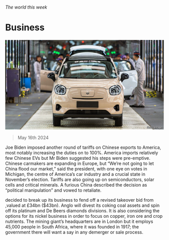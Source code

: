 ###### The world this week

# Business 

#####  

![image](images/20240518_WWP501.jpg) 

> May 16th 2024 

Joe Biden imposed another round of tariffs on Chinese exports to America, most notably increasing the duties on  to 100%. America imports relatively few Chinese EVs but Mr Biden suggested his steps were pre-emptive. Chinese carmakers are expanding in Europe, but “We’re not going to let China flood our market,” said the president, with one eye on votes in Michigan, the centre of America’s car industry and a crucial state in November’s election. Tariffs are also going up on semiconductors, solar cells and critical minerals. A furious China described the decision as “political manipulation” and vowed to retaliate. 

 decided to break up its business to fend off a revised takeover bid from ,valued at £34bn ($43bn). Anglo will divest its coking coal assets and spin off its platinum and De Beers diamonds divisions. It is also considering the options for its nickel business in order to focus on copper, iron ore and crop nutrients. The mining giant’s headquarters are in London but it employs 45,000 people in South Africa, where it was founded in 1917; the government there will want a say in any demerger or sale process. 

